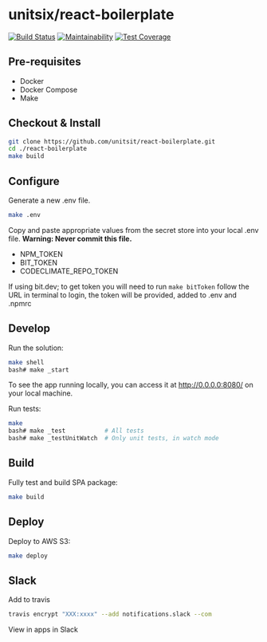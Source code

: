 # unitsix/react-boilerplate

[![Build Status](https://travis-ci.com/unitsix/react-boilerplate.svg?branch=master)](https://travis-ci.com/unitsix/react-boilerplate) [![Maintainability](https://api.codeclimate.com/v1/badges/0906f22527d1b99a4cb8/maintainability)](https://codeclimate.com/github/unitsix/react-boilerplate/maintainability) [![Test Coverage](https://api.codeclimate.com/v1/badges/0906f22527d1b99a4cb8/test_coverage)](https://codeclimate.com/github/unitsix/react-boilerplate/test_coverage)

## Pre-requisites

* Docker
* Docker Compose
* Make

## Checkout & Install

```bash
git clone https://github.com/unitsit/react-boilerplate.git
cd ./react-boilerplate
make build
```

## Configure

Generate a new .env file.

```bash
make .env
```

Copy and paste appropriate values from the secret store into your local .env file. **Warning: Never commit this file.**

* NPM_TOKEN
* BIT_TOKEN
* CODECLIMATE_REPO_TOKEN

If using bit.dev; to get token you will need to run `make bitToken` follow the URL in terminal to login, the token will be provided, added to .env and .npmrc

## Develop

Run the solution:

```bash
make shell
bash# make _start
```

To see the app running locally, you can access it at http://0.0.0.0:8080/ on your local machine.

Run tests:

```bash
make
bash# make _test           # All tests
bash# make _testUnitWatch  # Only unit tests, in watch mode
```

## Build

Fully test and build SPA package:

```bash
make build
```

## Deploy

Deploy to AWS S3:

```bash
make deploy
```

## Slack
Add to travis

```bash
travis encrypt "XXX:xxxx" --add notifications.slack --com
```

View in apps in Slack
